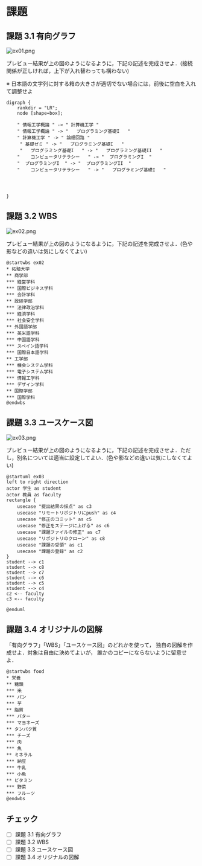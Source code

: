 # 課題

## 課題 3.1 有向グラフ

![ex01.png](ex01.png)

プレビュー結果が上の図のようになるように，下記の記述を完成させよ．(接続関係が正しければ，上下が入れ替わっても構わない)

※ 日本語の文字列に対する箱の大きさが適切でない場合には，前後に空白を入れて調整せよ

```graphviz
digraph {
    rankdir = "LR";
    node [shape=box];

    " 情報工学概論 " -> " 計算機工学 "
    " 情報工学概論 " -> "   プログラミング基礎I   "
    " 計算機工学 " -> " 論理回路 "
     " 基礎ゼミ " -> "   プログラミング基礎I   "
     "   プログラミング基礎I   " -> "   プログラミング基礎II   "
    "    コンピュータリテラシー   " -> "  プログラミングI  "
    "  プログラミングI  " -> "  プログラミングII  "
    "    コンピュータリテラシー   " -> "   プログラミング基礎I   "
    
    
    

}
```

## 課題 3.2 WBS

![ex02.png](ex02.png)

プレビュー結果が上の図のようになるように，下記の記述を完成させよ．(色や影などの違いは気にしなくてよい)

```plantUML
@startwbs ex02
* 拓殖大学
** 商学部
*** 経営学科
*** 国際ビジネス学科
*** 会計学科
** 政経学部
*** 法律政治学科
*** 経済学科
*** 社会安全学科
** 外国語学部
*** 英米語学科
*** 中国語学科
*** スペイン語学科
*** 国際日本語学科
** 工学部
*** 機会システム学科
*** 電子システム学科
*** 情報工学科
*** デザイン学科
** 国際学部
*** 国際学科
@endwbs
```

## 課題 3.3 ユースケース図

![ex03.png](ex03.png)

プレビュー結果が上の図のようになるように，下記の記述を完成させよ．ただし，別名については適当に設定してよい．(色や影などの違いは気にしなくてよい)

```plantUML
@startuml ex03
left to right direction
actor 学生 as student
actor 教員 as faculty
rectangle {
    usecase "提出結果の採点" as c3
    usecase "リモートリポジトリにpush" as c4
    usecase "修正のコミット" as c5
    usecase "修正をステージに上げる" as c6
    usecase "課題ファイルの修正" as c7
    usecase "リポジトリのクローン" as c8
    usecase "課題の受領" as c1
    usecase "課題の登録" as c2
}
student --> c1
student --> c8
student --> c7
student --> c6
student --> c5
student --> c4
c2 <-- faculty
c3 <-- faculty

@enduml
```

## 課題 3.4 オリジナルの図解

「有向グラフ」「WBS」「ユースケース図」のどれかを使って，
独自の図解を作成せよ．対象は自由に決めてよいが，
誰かのコピーにならないように留意せよ．

```plantUML
@startwbs food
* 栄養
** 糖類
*** 米
*** パン
*** 芋
** 脂質
*** バター
*** マヨネーズ
** タンパク質
*** チーズ
*** 肉
*** 魚
** ミネラル
*** 納豆
*** 牛乳
*** 小魚
** ビタミン
*** 野菜
*** フルーツ
@endwbs
```




## チェック
- [ ] 課題 3.1 有向グラフ
- [ ] 課題 3.2 WBS
- [ ] 課題 3.3 ユースケース図
- [ ] 課題 3.4 オリジナルの図解

